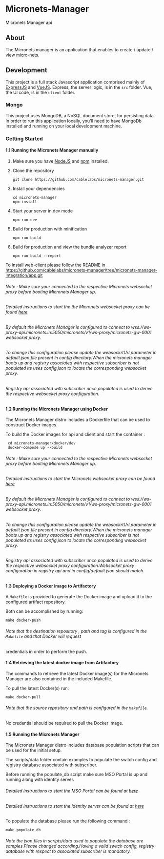 # Micronets-Manager
Micronets Manager api

## About

The Micronets manager is an application that enables to create / update / view micro-nets.

## Development

This project is a full stack Javascript application comprised mainly of [ExpressJS](https://expressjs.com/) and [VueJS](https://vuejs.org/). Express, the server logic, is in the `src` folder.  Vue, the UI code, is in the `client` folder.

### Mongo

This project uses MongoDB, a NoSQL document store, for persisting data. In order to run this application locally, you'll need to have MongoDb installed and running on your local development machine.


### Getting Started

#### 1.1 Running the Micronets Manager manually

1. Make sure you have [NodeJS](https://nodejs.org/) and [npm](https://www.npmjs.com/) installed.

2. Clone the repository
    ```
    git clone https://github.com/cablelabs/micronets-manager.git
    ```

3. Install your dependencies

    ```
    cd micronets-manager
    npm install
    ```

4. Start your server in dev mode

    ```
    npm run dev
    ```

5. Build for production with minification

    ```
    npm run build
    ```

6. Build for production and view the bundle analyzer report

    ```
    npm run build --report
    ```
  To install web-client please follow the README in https://github.com/cablelabs/micronets-manager/tree/micronets-manager-integration/app.git   
  
###### Note : Make sure your connected to the respective Micronets websocket proxy before booting Micronets Manager up.
###### Detailed instructions to start the the Micronets websocket proxy can be found [here](https://github.com/cablelabs/micronets-ws-proxy#1-quick-start)  

###### By default the Micronets Manager is configured to connect to wss://ws-proxy-api.micronets.in:5050/micronets/v1/ws-proxy/micronets-gw-0001 websocket proxy. 
###### To change this configuration please update the websockrtUrl parameter in default.json file present in config directory.When the micronets manager boots up and registry associated with respective subscriber is not populated its uses config.json to locate the corresponding websocket proxy.
###### Registry api associated with subscriber once populated is used to derive the respective websocket proxy configuration.    
#### 1.2 Running the Micronets Manager using Docker

The Micronets Manager distro includes a Dockerfile that can be used to construct Docker images.

To build the Docker images for api and client and start the container :

   ```
    cd micronets-manager/docker/dev
    docker-compose up --build
   ```
###### Note : Make sure your connected to the respective Micronets websocket proxy before booting Micronets Manager up.
###### Detailed instructions to start the Micronets websocket proxy can be found [here](https://github.com/cablelabs/micronets-ws-proxy#1-quick-start)

###### By default the Micronets Manager is configured to connect to wss://ws-proxy-api.micronets.in:5050/micronets/v1/ws-proxy/micronets-gw-0001 websocket proxy. 
###### To change this configuration please update the websockrtUrl parameter in default.json file present in config directory.When the micronets manager boots up and registry associated with respective subscriber is not populated its uses config.json to locate the corresponding websocket proxy.
###### Registry api associated with subscriber once populated is used to derive the respective websocket proxy configuration.Websocket proxy configuration in registry api and in config/default.json should match.   
   
#### 1.3 Deploying a Docker image to Artifactory

A `Makefile` is provided to generate the Docker image and upload it to the configured artifact repository. 

Both can be accomplished by running:

```make docker-push```

###### Note that the destination repository , path and tag is configured in the `Makefile` and that Docker will request 
credentials in order to perform the push.

#### 1.4 Retrieving the latest docker image from Artifactory

The commands to retrieve the latest Docker image(s) for the Micronets Manager are also contained in the included Makefile. 

To pull the latest Docker(s) run:

```make docker-pull```

###### Note that the source repository and path is configured in the `Makefile`.
No credential should be required to pull the Docker image.

#### 1.5 Running the Micronets Manager

The Micronets Manager distro includes database population scripts that can be used for the initial setup.

The scripts/data folder contain examples to populate the switch config and registry database associated with subscriber.

Before running the populate_db script make sure MSO Portal is up and running along with identity server.
###### Detailed instructions to start the MSO Portal can be found at [here](https://github.com/cablelabs/micronets-mso-portal/blob/master/README.md#getting-started)
###### Detailed instructions to start the Identity server can be found at [here](https://github.com/cablelabs/identity-service)

To populate the database please run the following command :

 ```make populate_db```

###### Note the json files in scripts/data used to populate the database are samples.Please changed according.Having a valid switch config, registry database with respect to associated subscriber is mandatory.

   


